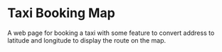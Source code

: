 # Taxi Booking Map

A web page for booking a taxi with some feature to convert address to latitude and longitude to display the route on the map.

